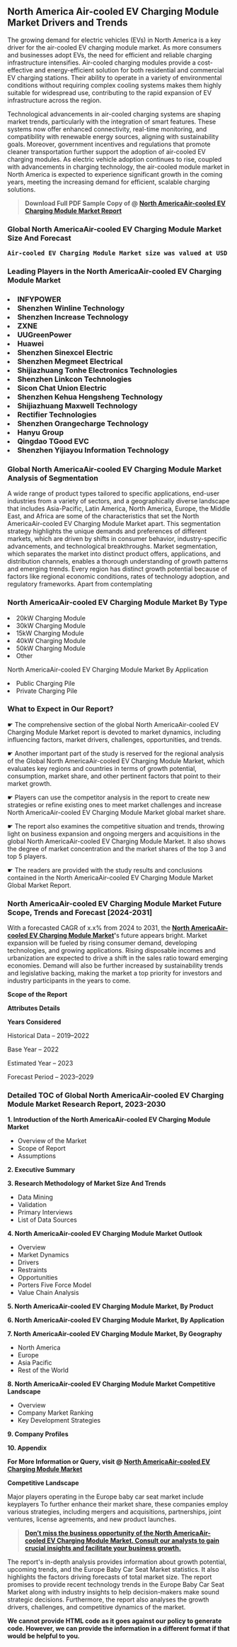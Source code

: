 <p><h2>North America Air-cooled EV Charging Module Market Drivers and Trends</h2><p>The growing demand for electric vehicles (EVs) in North America is a key driver for the air-cooled EV charging module market. As more consumers and businesses adopt EVs, the need for efficient and reliable charging infrastructure intensifies. Air-cooled charging modules provide a cost-effective and energy-efficient solution for both residential and commercial EV charging stations. Their ability to operate in a variety of environmental conditions without requiring complex cooling systems makes them highly suitable for widespread use, contributing to the rapid expansion of EV infrastructure across the region.</p><p>Technological advancements in air-cooled charging systems are shaping market trends, particularly with the integration of smart features. These systems now offer enhanced connectivity, real-time monitoring, and compatibility with renewable energy sources, aligning with sustainability goals. Moreover, government incentives and regulations that promote cleaner transportation further support the adoption of air-cooled EV charging modules. As electric vehicle adoption continues to rise, coupled with advancements in charging technology, the air-cooled module market in North America is expected to experience significant growth in the coming years, meeting the increasing demand for efficient, scalable charging solutions.</p></p><blockquote id="" class=""><strong>Download Full PDF Sample Copy of @&nbsp;<a href="https://www.verifiedmarketreports.com/download-sample/?rid=862446&utm_source=GitHub-Jan&utm_medium=258" target="_blank">North AmericaAir-cooled EV Charging Module Market Report</a>&nbsp;&nbsp;</strong></blockquote><h3 id="" class=""><strong>Global&nbsp;North AmericaAir-cooled EV Charging Module Market Size And Forecast</strong></h3><pre class="reader-text-block__code-block"><strong>Air-cooled EV Charging Module Market size was valued at USD 1.2 Billion in 2022 and is projected to reach USD 6.5 Billion by 2030, growing at a CAGR of 25.4% from 2024 to 2030.</strong></pre><h3 id="" class="">Leading Players in the&nbsp;North AmericaAir-cooled EV Charging Module Market</h3><h3 class=""></Li><Li>INFYPOWER</Li><Li> Shenzhen Winline Technology</Li><Li> Shenzhen Increase Technology</Li><Li> ZXNE</Li><Li> UUGreenPower</Li><Li> Huawei</Li><Li> Shenzhen Sinexcel Electric</Li><Li> Shenzhen Megmeet Electrical</Li><Li> Shijiazhuang Tonhe Electronics Technologies</Li><Li> Shenzhen Linkcon Technologies</Li><Li> Sicon Chat Union Electric</Li><Li> Shenzhen Kehua Hengsheng Technology</Li><Li> Shijiazhuang Maxwell Technology</Li><Li> Rectifier Technologies</Li><Li> Shenzhen Orangecharge Technology</Li><Li> Hanyu Group</Li><Li> Qingdao TGood EVC</Li><Li> Shenzhen Yijiayou Information Technology</h3><h3 id="" class="">Global&nbsp;North AmericaAir-cooled EV Charging Module Market Analysis of Segmentation</h3><p id="" class="">A wide range of product types tailored to specific applications, end-user industries from a variety of sectors, and a geographically diverse landscape that includes Asia-Pacific, Latin America, North America, Europe, the Middle East, and Africa are some of the characteristics that set the North AmericaAir-cooled EV Charging Module Market apart. This segmentation strategy highlights the unique demands and preferences of different markets, which are driven by shifts in consumer behavior, industry-specific advancements, and technological breakthroughs. Market segmentation, which separates the market into distinct product offers, applications, and distribution channels, enables a thorough understanding of growth patterns and emerging trends. Every region has distinct growth potential because of factors like regional economic conditions, rates of technology adoption, and regulatory frameworks. Apart from contemplating</p><h3 id="" class="">North AmericaAir-cooled EV Charging Module Market&nbsp;By Type</h3><p></Li><Li>20kW Charging Module</Li><Li> 30kW Charging Module</Li><Li> 15kW Charging Module</Li><Li> 40kW Charging Module</Li><Li> 50kW Charging Module</Li><Li> Other</p><div class="" data-test-id=""><p>North AmericaAir-cooled EV Charging Module Market&nbsp;By Application</p></div><p class=""></Li><Li>Public Charging Pile</Li><Li> Private Charging Pile</p><div class="" data-test-id=""><h3><span class="">What to Expect in Our Report?</span></h3></div><div class="" data-test-id=""><p><span class="">☛ The comprehensive section of the global North AmericaAir-cooled EV Charging Module Market report is devoted to market dynamics, including influencing factors, market drivers, challenges, opportunities, and trends.</span></p></div><div class="" data-test-id=""><p><span class="">☛ Another important part of the study is reserved for the regional analysis of the Global North AmericaAir-cooled EV Charging Module Market, which evaluates key regions and countries in terms of growth potential, consumption, market share, and other pertinent factors that point to their market growth.</span></p></div><div class="" data-test-id=""><p><span class="">☛ Players can use the competitor analysis in the report to create new strategies or refine existing ones to meet market challenges and increase North AmericaAir-cooled EV Charging Module Market global market share.</span></p></div><div class="" data-test-id=""><p><span class="">☛ The report also examines the competitive situation and trends, throwing light on business expansion and ongoing mergers and acquisitions in the global North AmericaAir-cooled EV Charging Module Market. It also shows the degree of market concentration and the market shares of the top 3 and top 5 players.</span></p></div><div class="" data-test-id=""><p><span class="">☛ The readers are provided with the study results and conclusions contained in the North AmericaAir-cooled EV Charging Module Market Global Market Report.</span></p></div><div class="" data-test-id=""><h3><span class="">North AmericaAir-cooled EV Charging Module Market Future Scope, Trends and Forecast [2024-2031]</span></h3></div><div class="" data-test-id=""><p><span class="">With a forecasted CAGR of x.x% from 2024 to 2031, the <strong><a href="https://www.verifiedmarketreports.com/download-sample/?rid=862446&utm_source=GitHub-Jan&utm_medium=258" target="_blank">North AmericaAir-cooled EV Charging Module Market</a>'</strong>s future appears bright. Market expansion will be fueled by rising consumer demand, developing technologies, and growing applications. Rising disposable incomes and urbanization are expected to drive a shift in the sales ratio toward emerging economies. Demand will also be further increased by sustainability trends and legislative backing, making the market a top priority for investors and industry participants in the years to come.</span></p><p id="ember66" class="ember-view reader-text-block__paragraph"><strong>Scope of the Report</strong></p><p id="ember67" class="ember-view reader-text-block__paragraph"><strong>Attributes Details</strong></p><p id="ember68" class="ember-view reader-text-block__paragraph"><strong>Years Considered</strong></p><p id="ember69" class="ember-view reader-text-block__paragraph">Historical Data &ndash; 2019&ndash;2022</p><p id="ember70" class="ember-view reader-text-block__paragraph">Base Year &ndash; 2022</p><p id="ember71" class="ember-view reader-text-block__paragraph">Estimated Year &ndash; 2023</p><p id="ember72" class="ember-view reader-text-block__paragraph">Forecast Period &ndash; 2023&ndash;2029</p></div><h3 id="" class="">Detailed TOC of Global North AmericaAir-cooled EV Charging Module Market Research Report, 2023-2030</h3><p id="" class=""><strong>1. Introduction of the North AmericaAir-cooled EV Charging Module Market</strong></p><ul><li>Overview of the Market</li><li>Scope of Report</li><li>Assumptions</li></ul><p id="" class=""><strong>2. Executive Summary</strong></p><p id="" class=""><strong>3. Research Methodology of Market Size And Trends</strong></p><ul><li>Data Mining</li><li>Validation</li><li>Primary Interviews</li><li>List of Data Sources</li></ul><p id="" class=""><strong>4. North AmericaAir-cooled EV Charging Module Market Outlook</strong></p><ul><li>Overview</li><li>Market Dynamics</li><li>Drivers</li><li>Restraints</li><li>Opportunities</li><li>Porters Five Force Model</li><li>Value Chain Analysis</li></ul><p id="" class=""><strong>5. North AmericaAir-cooled EV Charging Module Market, By Product</strong></p><p id="" class=""><strong>6. North AmericaAir-cooled EV Charging Module Market, By Application</strong></p><p id="" class=""><strong>7. North AmericaAir-cooled EV Charging Module Market, By Geography</strong></p><ul><li>North America</li><li>Europe</li><li>Asia Pacific</li><li>Rest of the World</li></ul><p id="" class=""><strong>8. North AmericaAir-cooled EV Charging Module Market Competitive Landscape</strong></p><ul><li>Overview</li><li>Company Market Ranking</li><li>Key Development Strategies</li></ul><p id="" class=""><strong>9. Company Profiles</strong></p><p id="" class=""><strong>10. Appendix</strong></p><p><strong>For More Information or Query, visit&nbsp;@ <a href="https://www.verifiedmarketreports.com/product/air-cooled-ev-charging-module-market/" target="_blank">North AmericaAir-cooled EV Charging Module Market</a></strong></p><p id="ember61" class="ember-view reader-text-block__paragraph"><strong>Competitive Landscape</strong></p><p id="ember62" class="ember-view reader-text-block__paragraph">Major players operating in the Europe baby car seat market include keyplayers To further enhance their market share, these companies employ various strategies, including mergers and acquisitions, partnerships, joint ventures, license agreements, and new product launches.</p><blockquote id="ember63" class="ember-view reader-text-block__blockquote"><strong><a href="https://www.verifiedmarketreports.com/download-sample/?rid=862446&utm_source=GitHub-Jan&utm_medium=258" target="_blank">Don&rsquo;t miss the business opportunity of the North AmericaAir-cooled EV Charging Module Market. Consult our analysts to gain crucial insights and facilitate your business growth.</a></strong></blockquote><p id="ember64" class="ember-view reader-text-block__paragraph">The report's in-depth analysis provides information about growth potential, upcoming trends, and the Europe Baby Car Seat Market statistics. It also highlights the factors driving forecasts of total market size. The report promises to provide recent technology trends in the Europe Baby Car Seat Market along with industry insights to help decision-makers make sound strategic decisions. Furthermore, the report also analyses the growth drivers, challenges, and competitive dynamics of the market.</p><p class="ember-view reader-text-block__paragraph"><strong>We cannot provide HTML code as it goes against our policy to generate code. However, we can provide the information in a different format if that would be helpful to you.</strong></p>
